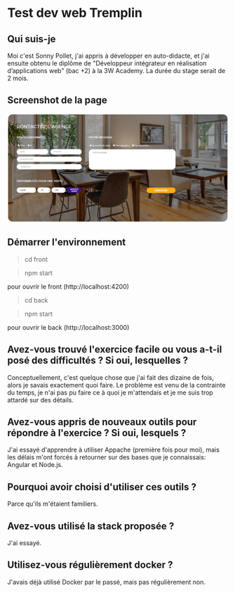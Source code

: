 # Test dev web Tremplin

## Qui suis-je

Moi c'est Sonny Pollet, j'ai appris à développer en auto-didacte, et j'ai ensuite obtenu le diplôme de "Développeur intégrateur en réalisation d’applications web" (bac +2) à la 3W Academy. La durée du stage serait de 2 mois.

## Screenshot de la page

![alt text](./screenshot.jpg)

## Démarrer l'environnement

> cd front

> npm start

pour ouvrir le front (http://localhost:4200)

> cd back

> npm start

pour ouvrir le back (http://localhost:3000)

## Avez-vous trouvé l'exercice facile ou vous a-t-il posé des difficultés ? Si oui, lesquelles ?

Conceptuellement, c'est quelque chose que j'ai fait des dizaine de fois, alors je savais exactement quoi faire.
Le problème est venu de la contrainte du temps, je n'ai pas pu faire ce à quoi je m'attendais et je me suis trop attardé sur des détails.

## Avez-vous appris de nouveaux outils pour répondre à l'exercice ? Si oui, lesquels ?

J'ai essayé d'apprendre à utiliser Appache (première fois pour moi),
mais les délais m'ont forcés à retourner sur des bases que je connaissais: Angular et Node.js.

## Pourquoi avoir choisi d'utiliser ces outils ?

Parce qu'ils m'étaient familiers.

## Avez-vous utilisé la stack proposée ? 

J'ai essayé.

## Utilisez-vous régulièrement docker ?

J'avais déjà utilisé Docker par le passé, mais pas régulièrement non.
